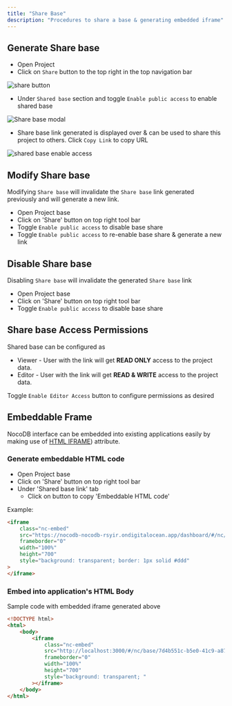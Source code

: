 ```yaml
---
title: "Share Base"
description: "Procedures to share a base & generating embedded iframe"
---
```


## Generate Share base

- Open Project
- Click on `Share` button to the top right in the top navigation bar

![share button](https://github.com/nocodb/nocodb/assets/86527202/44d85978-ad27-40a6-9fd5-ea17a0bd3a79)

- Under `Shared base` section and toggle `Enable public access` to enable shared base

![Share base modal](https://github.com/nocodb/nocodb/assets/86527202/4fc4e98a-d180-476d-8b5a-6a5903f081fc)

- Share base link generated is displayed over & can be used to share this project to others. Click `Copy Link` to copy URL

![shared base enable access](https://github.com/nocodb/nocodb/assets/86527202/c5d18e7d-69cb-474c-94f2-d863d8cbc2b3)


## Modify Share base

Modifying `Share base` will invalidate the `Share base` link generated previously and will generate a new link.

-   Open Project base
-   Click on 'Share' button on top right tool bar
-   Toggle ``Enable public access`` to disable base share
-   Toggle ``Enable public access`` to re-enable base share & generate a new link


## Disable Share base

Disabling `Share base` will invalidate the generated `Share base` link

-   Open Project base
-   Click on 'Share' button on top right tool bar
-   Toggle ``Enable public access`` to disable base share

## Share base Access Permissions

Shared base can be configured as

-   Viewer - User with the link will get **READ ONLY** access to the project data.
-   Editor - User with the link will get **READ & WRITE** access to the project data.

Toggle `Enable Editor Access` button to configure permissions as desired

## Embeddable Frame

NocoDB interface can be embedded into existing applications easily by making use of [HTML IFRAME](https://developer.mozilla.org/en-US/docs/Web/HTML/Element/iframe)) attribute.

### Generate embeddable HTML code

-   Open Project base
-   Click on 'Share' button on top right tool bar
-   Under 'Shared base link' tab
    -   Click on button to copy 'Embeddable HTML code'

Example:

```html
<iframe
    class="nc-embed"
    src="https://nocodb-nocodb-rsyir.ondigitalocean.app/dashboard/#/nc/base/e3bba9df-4fc1-4d11-b7ce-41c4a3ad6810?embed"
    frameborder="0"
    width="100%"
    height="700"
    style="background: transparent; border: 1px solid #ddd"
>
</iframe>
```

### Embed into application's HTML Body

Sample code with embedded iframe generated above

```html
<!DOCTYPE html>
<html>
    <body>
        <iframe
            class="nc-embed"
            src="http://localhost:3000/#/nc/base/7d4b551c-b5e0-41c9-a87b-f3984c21d2c7?embed"
            frameborder="0"
            width="100%"
            height="700"
            style="background: transparent; "
        ></iframe>
    </body>
</html>
```

